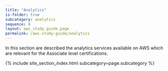 ```yaml
---
title: "Analytics"
is-folder: true
subcategory: analytics
sequence: 8
layout: aws_study_guide_page
permalink: /aws-study-guide/analytics
---
```


In this section are described the analytics services available on AWS which are relevant for the Associate level certifications.

{% include site_section_index.html subcategory=page.subcategory %}